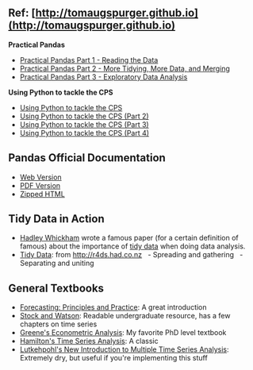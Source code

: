 ## Ref: [http://tomaugspurger.github.io](http://tomaugspurger.github.io)

**Practical Pandas**
- [Practical Pandas Part 1 - Reading the Data](http://tomaugspurger.github.io/practical-pandas-part-1-reading-the-data.html)
- [Practical Pandas Part 2 - More Tidying, More Data, and Merging](http://tomaugspurger.github.io/practical-pandas-part-2-more-tidying-more-data-and-merging.html)
- [Practical Pandas Part 3 - Exploratory Data Analysis](http://tomaugspurger.github.io/practical-pandas-part-3-exploratory-data-analysis.html)

**Using Python to tackle the CPS**
- [Using Python to tackle the CPS](http://tomaugspurger.github.io/tackling%20the%20cps.html)
- [Using Python to tackle the CPS (Part 2)](http://tomaugspurger.github.io/tackling%20the%20cps%20(part%202).html)
- [Using Python to tackle the CPS (Part 3)](http://tomaugspurger.github.io/tackling%20the%20cps%20(part%203).html)
- [Using Python to tackle the CPS (Part 4)](http://tomaugspurger.github.io/tackling%20the%20cps%20(part%204).html)

## Pandas Official Documentation
- [Web Version](http://pandas.pydata.org/pandas-docs/stable/#)
- [PDF Version](http://pandas.pydata.org/pandas-docs/stable/pandas.pdf)
- [Zipped HTML](http://pandas.pydata.org/pandas-docs/stable/pandas.zip)


## Tidy Data in Action
- [Hadley Whickham](http://had.co.nz) wrote a famous paper (for a certain definition of famous) about the importance of [tidy data](http://vita.had.co.nz/papers/tidy-data.pdf) when doing data analysis.
- [Tidy Data](http://r4ds.had.co.nz/tidy-data.html): from http://r4ds.had.co.nz 
   - Spreading and gathering
   - Separating and uniting

## General Textbooks
- [Forecasting: Principles and Practice](https://www.otexts.org/fpp/2/5): A great introduction
- [Stock and Watson](http://wps.aw.com/aw_stock_ie_3/178/45691/11696965.cw/): Readable undergraduate resource, has a few chapters on time series
- [Greene's Econometric Analysis](http://pages.stern.nyu.edu/~wgreene/Text/econometricanalysis.htm): My favorite PhD level textbook
- [Hamilton's Time Series Analysis](https://www.amazon.com/Time-Analysis-James-Douglas-Hamilton/dp/0691042896): A classic
- [Lutkehpohl's New Introduction to Multiple Time Series Analysis](https://www.amazon.com/New-Introduction-Multiple-Time-Analysis/dp/3540262393): Extremely dry, but useful if you're implementing this stuff
